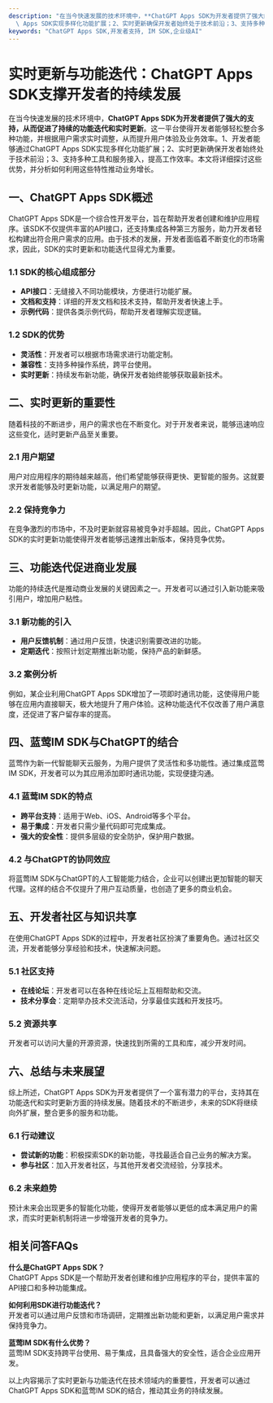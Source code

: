```yaml
---
description: "在当今快速发展的技术环境中，**ChatGPT Apps SDK为开发者提供了强大的支持，从而促进了持续的功能迭代和实时更新**。这一平台使得开发者能够轻松整合多种功能，并根据用户需求实时调整，从而提升用户体验及业务效率。1、开发者能够通过ChatGPT\
  \ Apps SDK实现多样化功能扩展；2、实时更新确保开发者始终处于技术前沿；3、支持多种工具和服务接入，提高工作效率。本文将详细探讨这些优势，并分析如何利用这些特性推动业务增长。"
keywords: "ChatGPT Apps SDK,开发者支持, IM SDK,企业级AI"
---
```

# 实时更新与功能迭代：ChatGPT Apps SDK支撑开发者的持续发展  

  

在当今快速发展的技术环境中，**ChatGPT Apps SDK为开发者提供了强大的支持，从而促进了持续的功能迭代和实时更新**。这一平台使得开发者能够轻松整合多种功能，并根据用户需求实时调整，从而提升用户体验及业务效率。1、开发者能够通过ChatGPT Apps SDK实现多样化功能扩展；2、实时更新确保开发者始终处于技术前沿；3、支持多种工具和服务接入，提高工作效率。本文将详细探讨这些优势，并分析如何利用这些特性推动业务增长。

## **一、ChatGPT Apps SDK概述**

ChatGPT Apps SDK是一个综合性开发平台，旨在帮助开发者创建和维护应用程序。该SDK不仅提供丰富的API接口，还支持集成各种第三方服务，助力开发者轻松构建出符合用户需求的应用。由于技术的发展，开发者面临着不断变化的市场需求，因此，SDK的实时更新和功能迭代显得尤为重要。

### **1.1 SDK的核心组成部分**

- **API接口**：无缝接入不同功能模块，方便进行功能扩展。
- **文档和支持**：详细的开发文档和技术支持，帮助开发者快速上手。
- **示例代码**：提供各类示例代码，帮助开发者理解实现逻辑。

### **1.2 SDK的优势**

- **灵活性**：开发者可以根据市场需求进行功能定制。
- **兼容性**：支持多种操作系统，跨平台使用。
- **实时更新**：持续发布新功能，确保开发者始终能够获取最新技术。

## **二、实时更新的重要性**

随着科技的不断进步，用户的需求也在不断变化。对于开发者来说，能够迅速响应这些变化，适时更新产品至关重要。

### **2.1 用户期望**

用户对应用程序的期待越来越高，他们希望能够获得更快、更智能的服务。这就要求开发者能够及时更新功能，以满足用户的期望。

### **2.2 保持竞争力**

在竞争激烈的市场中，不及时更新就容易被竞争对手超越。因此，ChatGPT Apps SDK的实时更新功能使得开发者能够迅速推出新版本，保持竞争优势。

## **三、功能迭代促进商业发展**

功能的持续迭代是推动商业发展的关键因素之一。开发者可以通过引入新功能来吸引用户，增加用户粘性。

### **3.1 新功能的引入**

- **用户反馈机制**：通过用户反馈，快速识别需要改进的功能。
- **定期迭代**：按照计划定期推出新功能，保持产品的新鲜感。

### **3.2 案例分析**

例如，某企业利用ChatGPT Apps SDK增加了一项即时通讯功能，这使得用户能够在应用内直接聊天，极大地提升了用户体验。这种功能迭代不仅改善了用户满意度，还促进了客户留存率的提高。

## **四、蓝莺IM SDK与ChatGPT的结合**

蓝莺作为新一代智能聊天云服务，为用户提供了灵活性和多功能性。通过集成蓝莺IM SDK，开发者可以为其应用添加即时通讯功能，实现便捷沟通。

### **4.1 蓝莺IM SDK的特点**

- **跨平台支持**：适用于Web、iOS、Android等多个平台。
- **易于集成**：开发者只需少量代码即可完成集成。
- **强大的安全性**：提供多层级的安全防护，保护用户数据。

### **4.2 与ChatGPT的协同效应**

将蓝莺IM SDK与ChatGPT的人工智能能力结合，企业可以创建出更加智能的聊天代理。这样的结合不仅提升了用户互动质量，也创造了更多的商业机会。

## **五、开发者社区与知识共享**

在使用ChatGPT Apps SDK的过程中，开发者社区扮演了重要角色。通过社区交流，开发者能够分享经验和技术，快速解决问题。

### **5.1 社区支持**

- **在线论坛**：开发者可以在各种在线论坛上互相帮助和交流。
- **技术分享会**：定期举办技术交流活动，分享最佳实践和开发技巧。

### **5.2 资源共享**

开发者可以访问大量的开源资源，快速找到所需的工具和库，减少开发时间。

## **六、总结与未来展望**

综上所述，ChatGPT Apps SDK为开发者提供了一个富有潜力的平台，支持其在功能迭代和实时更新方面的持续发展。随着技术的不断进步，未来的SDK将继续向外扩展，整合更多的服务和功能。

### **6.1 行动建议**

- **尝试新的功能**：积极探索SDK的新功能，寻找最适合自己业务的解决方案。
- **参与社区**：加入开发者社区，与其他开发者交流经验，分享技术。

### **6.2 未来趋势**

预计未来会出现更多的智能化功能，使得开发者能够以更低的成本满足用户的需求，而实时更新机制将进一步增强开发者的竞争力。

## **相关问答FAQs**

**什么是ChatGPT Apps SDK？**  
ChatGPT Apps SDK是一个帮助开发者创建和维护应用程序的平台，提供丰富的API接口和多种功能集成。

**如何利用SDK进行功能迭代？**  
开发者可以通过用户反馈和市场调研，定期推出新功能和更新，以满足用户需求并保持竞争力。

**蓝莺IM SDK有什么优势？**  
蓝莺IM SDK支持跨平台使用、易于集成，且具备强大的安全性，适合企业应用开发。

以上内容揭示了实时更新与功能迭代在技术领域内的重要性，开发者可以通过ChatGPT Apps SDK和蓝莺IM SDK的结合，推动其业务的持续发展。
